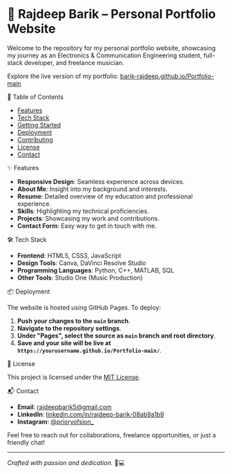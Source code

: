 # 🎨 Rajdeep Barik – Personal Portfolio Website

Welcome to the repository for my personal portfolio website, showcasing my journey as an Electronics & Communication Engineering student, full-stack developer, and freelance musician.

Explore the live version of my portfolio: [barik-rajdeep.github.io/Portfolio-main](https://barik-rajdeep.github.io/Portfolio-main/)

 🧾 Table of Contents

* [Features](#features)
* [Tech Stack](#tech-stack)
* [Getting Started](#getting-started)
* [Deployment](#deployment)
* [Contributing](#contributing)
* [License](#license)
* [Contact](#contact)

 ✨ Features

* **Responsive Design**: Seamless experience across devices.
* **About Me**: Insight into my background and interests.
* **Resume**: Detailed overview of my education and professional experience.
* **Skills**: Highlighting my technical proficiencies.
* **Projects**: Showcasing my work and contributions.
* **Contact Form**: Easy way to get in touch with me.

 🛠️ Tech Stack

* **Frontend**: HTML5, CSS3, JavaScript
* **Design Tools**: Canva, DaVinci Resolve Studio
* **Programming Languages**: Python, C++, MATLAB, SQL
* **Other Tools**: Studio One (Music Production)

 📦 Deployment

The website is hosted using GitHub Pages. To deploy:

1. **Push your changes to the `main` branch**.
2. **Navigate to the repository settings**.
3. **Under "Pages", select the source as `main` branch and root directory**.
4. **Save and your site will be live at `https://yourusername.github.io/Portfolio-main/`**.


 📄 License

This project is licensed under the [MIT License](LICENSE).

 📬 Contact

* **Email**: [rajdeepbarik5@gmail.com](mailto:rajdeepbarik5@gmail.com)
* **LinkedIn**: [linkedin.com/in/rajdeep-barik-08ab9a1b9](https://www.linkedin.com/in/rajdeep-barik-08ab9a1b9)
* **Instagram**: [@prioryofsion_](https://www.instagram.com/prioryofsion_/)

Feel free to reach out for collaborations, freelance opportunities, or just a friendly chat!

---

*Crafted with passion and dedication.* 🎵💻


